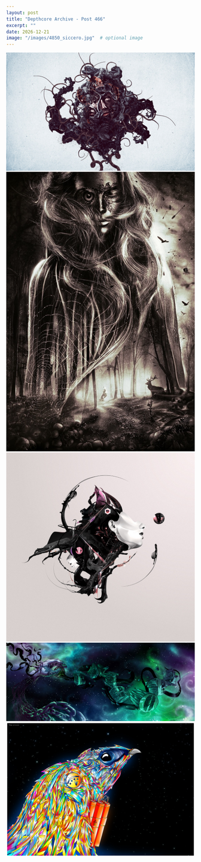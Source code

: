 ```yaml
---
layout: post
title: "Depthcore Archive - Post 466"
excerpt: ""
date: 2026-12-21
image: "/images/4850_siccero.jpg"  # optional image
---
```


<img src="/images/4850_siccero.jpg">
<img src="/images/4851_time_is_gone.jpg" alt="4851_time_is_gone.jpg"/>
<img src="/images/4852_cycles.jpg" alt="4852_cycles.jpg"/>
<img src="/images/4853_singularity.jpg" alt="4853_singularity.jpg"/>
<img src="/images/4854_swfit_revenge.jpg" alt="4854_swfit_revenge.jpg"/>
